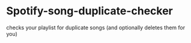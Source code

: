 # Spotify-song-duplicate-checker
checks your playlist for duplicate songs (and optionally deletes them for you)
